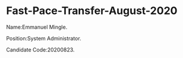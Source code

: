 # Fast-Pace-Transfer-August-2020

Name:Emmanuel Mingle. 

Position:System Administrator. 

Candidate Code:20200823.
